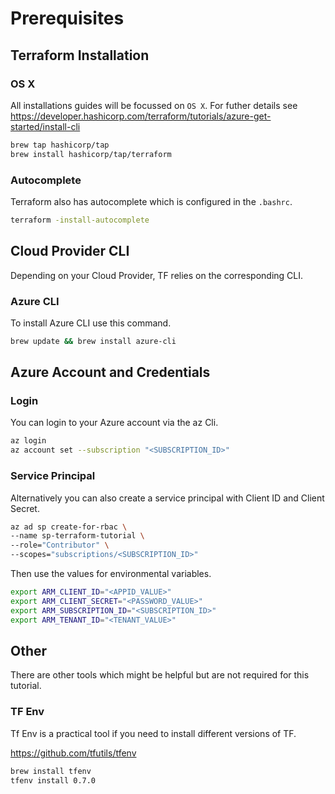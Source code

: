 # Prerequisites

## Terraform Installation

### OS X

All installations guides will be focussed on `OS X`. For futher details see https://developer.hashicorp.com/terraform/tutorials/azure-get-started/install-cli

```bash
brew tap hashicorp/tap
brew install hashicorp/tap/terraform
```


### Autocomplete

Terraform also has autocomplete which is configured in the `.bashrc`.
```bash
terraform -install-autocomplete
```

## Cloud Provider CLI

Depending on your Cloud Provider, TF relies on the corresponding CLI.

### Azure CLI

To install Azure CLI use this command.
```bash
brew update && brew install azure-cli
```

## Azure Account and Credentials

### Login

You can login to your Azure account via the az Cli.

```bash
az login
az account set --subscription "<SUBSCRIPTION_ID>"
```

### Service Principal

Alternatively you can also create a service principal with Client ID and Client Secret.

```bash
az ad sp create-for-rbac \
--name sp-terraform-tutorial \
--role="Contributor" \
--scopes="subscriptions/<SUBSCRIPTION_ID>"
```

Then use the values for environmental variables.

```bash
export ARM_CLIENT_ID="<APPID_VALUE>"
export ARM_CLIENT_SECRET="<PASSWORD_VALUE>"
export ARM_SUBSCRIPTION_ID="<SUBSCRIPTION_ID>"
export ARM_TENANT_ID="<TENANT_VALUE>"
``` 

## Other
There are other tools which might be helpful but are not required for this tutorial.

### TF Env

Tf Env is a practical tool if you need to install different versions of TF.

https://github.com/tfutils/tfenv


```bash
brew install tfenv
tfenv install 0.7.0
```